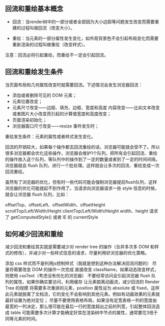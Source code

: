 ## 回流和重绘基本概念
- 回流：当render树中的一部分或者全部因为大小边距等问题发生改变而需要重建的过程叫做回流（改变大小）。

- 重绘：当元素的一部分属性发生变化，如外观背景色不会引起布局变化而需要重新渲染的过程叫做重绘（改变样式）。

注意：回流必将引起重绘，而重绘不一定会引起回流。
## 回流和重绘发生条件
当页面布局和几何属性改变时就需要回流。下述情况会发生浏览器回流：

- 添加或者删除可见的 DOM 元素；
- 元素位置改变；
- 元素尺寸改变——边距、填充、边框、宽度和高度 内容改变——比如文本改变或者图片大小改变而引起的计算值宽度和高度改变；
- 页面渲染初始化；
- 浏览器窗口尺寸改变——resize 事件发生时；

重绘发生条件：元素的属性或者样式发生变化。

回流的开销较大，如果每个操作都去回流重绘的话，浏览器可能就会受不了。所以很多浏览器都会优化这些操作，浏览器会维护1个队列，把所有会引起回流、重绘的操作放入这个队列，等队列中的操作到了一定的数量或者到了一定的时间间隔，浏览器就会 flush 队列，进行一个批处理。这样就会让多次的回流、重绘变成一次回流重绘。

虽然有了浏览器的优化，但有时一些代码可能会强制浏览器提前flush队列，这样浏览器的优化可能就起不到作用了。当请求向浏览器请求一些 style 信息的时候，就会让浏览器 flush 队列，比如：

offsetTop、offsetLeft、offsetWidth、offsetHeight
scrollTop/Left/Width/Height
clientTop/Left/Width/Height
width、height
请求了 getComputedStyle() 或者 IE 的 currentStyle

## 如何减少回流和重绘

减少回流和重绘其实就是需要减少对 render tree 的操作（合并多次多 DOM 和样式的修改），并减少对一些样式信息的请求，尽量利用好浏览器的优化策略。

添加 css 样式而不是利用js控制样式（我就是想到这种办法解决回流问题的）
尽量将需要改变 DOM 的操作一次完成
直接改变 className，如果动态改变样式，则使用 cssText（考虑没有优化的浏览器）
不要经常访问会引起浏览器 flush 队列的属性，如果你确实要访问，利用缓存
让元素脱离动画流，减少回流的 Render Tree 的规模
将需要多次重排的元素，position 属性设为 absolute 或 fixed，这样此元素就脱离了文档流，它的变化不会影响到其他元素。例如有动画效果的元素就最好设置为绝对定位；
尽量不要使用表格布局，如果没有定宽表格一列的宽度由最宽的一列决定，那么很可能在最后一行的宽度超出之前的列宽，引起整体回流造成 table 可能需要多次计算才能确定好其在渲染树中节点的属性，通常要花3倍于同等元素的时间。